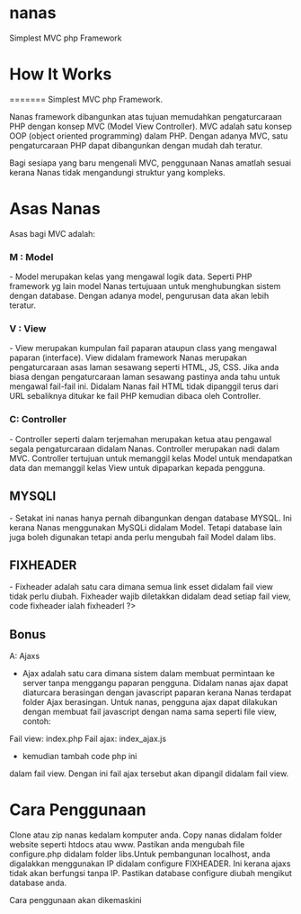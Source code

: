 nanas
=====

Simplest MVC php Framework

<h1>How It Works</h1>
=======
Simplest MVC php Framework.

Nanas framework dibangunkan atas tujuan memudahkan pengaturcaraan PHP dengan konsep MVC (Model View Controller). MVC adalah satu konsep OOP (object oriented programming) dalam PHP. Dengan adanya MVC, satu pengaturcaraan PHP dapat dibangunkan dengan mudah dah teratur.

Bagi sesiapa yang baru mengenali MVC, penggunaan Nanas amatlah sesuai kerana Nanas tidak mengandungi struktur yang kompleks. 

<h1>Asas Nanas</h1>

Asas bagi MVC adalah:

<h3>M : Model</h3>
- Model merupakan kelas yang mengawal logik data. Seperti PHP framework yg lain model Nanas tertujuaan untuk menghubungkan sistem dengan database. Dengan adanya model, pengurusan data akan lebih teratur.

<h3>V : View</h3>
- View merupakan kumpulan fail paparan ataupun class yang mengawal paparan (interface). View didalam framework Nanas merupakan pengaturcaraan asas laman sesawang seperti HTML, JS, CSS. Jika anda biasa dengan pengaturcaraan laman sesawang pastinya anda tahu untuk mengawal fail-fail ini. Didalam Nanas fail HTML tidak dipanggil terus dari URL sebaliknya ditukar ke fail PHP kemudian dibaca oleh Controller.

<h3>C: Controller</h3>
- Controller seperti dalam terjemahan merupakan ketua atau pengawal segala pengaturcaraan didalam Nanas. Controller merupakan nadi dalam MVC. Controller tertujuan untuk memanggil kelas Model untuk mendapatkan data dan memanggil kelas View untuk dipaparkan kepada pengguna.

<h2>MYSQLI</h2>
- Setakat ini nanas hanya pernah dibangunkan dengan database MYSQL. Ini kerana Nanas menggunakan MySQLi didalam Model. Tetapi database lain juga boleh digunakan tetapi anda perlu mengubah fail Model dalam libs.

<h2>FIXHEADER</h2>
- Fixheader adalah satu cara dimana semua link esset didalam fail view tidak perlu diubah. Fixheader wajib diletakkan didalam dead setiap fail view, code fixheader ialah <?= $this->fixheaderl ?>

<h2>Bonus</h2>

A: Ajaxs
- Ajax adalah satu cara dimana sistem dalam membuat permintaan ke server tanpa menggangu paparan pengguna. Didalam nanas ajax dapat diaturcara berasingan dengan javascript paparan kerana Nanas terdapat folder Ajax berasingan. Untuk nanas, pengguna ajax dapat dilakukan dengan membuat fail javascript dengan nama sama seperti file view, contoh: 

Fail view: index.php
Fail ajax: index_ajax.js

- kemudian tambah code php ini <?= $ajax; ?> 

dalam fail view. Dengan ini fail ajax tersebut akan dipangil didalam fail view.

<h1>Cara Penggunaan</h1>

Clone atau zip nanas kedalam komputer anda. Copy nanas didalam folder website seperti htdocs atau www. Pastikan anda mengubah file configure.php didalam folder libs.Untuk pembangunan localhost, anda digalakkan menggunakan IP didalam configure FIXHEADER. Ini kerana ajaxs tidak akan berfungsi tanpa IP. Pastikan database configure diubah mengikut database anda.

Cara penggunaan akan dikemaskini 
